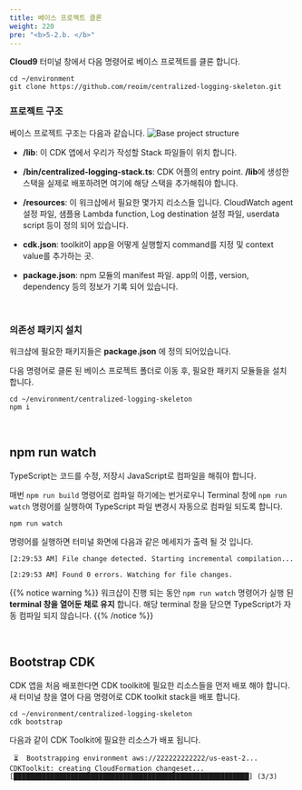 ```yaml
---
title: 베이스 프로젝트 클론
weight: 220
pre: "<b>5-2.b. </b>"
---
```


**Cloud9** 터미널 창에서 다음 명령어로 베이스 프로젝트를 클론 합니다.

```
cd ~/environment
git clone https://github.com/reoim/centralized-logging-skeleton.git
```

### 프로젝트 구조
베이스 프로젝트 구조는 다음과 같습니다.
![Base project structure](/images/workshop1/structure.png)

* **/lib**: 이 CDK 앱에서 우리가 작성할 Stack 파일들이 위치 합니다.

* **/bin/centralized-logging-stack.ts**:  CDK 어플의 entry point. **/lib**에 생성한 스택을 실제로 배포하려면 여기에 해당 스택을 추가해줘야 합니다.

* **/resources**: 이 워크샵에서 필요한 몇가지 리소스들 입니다. CloudWatch agent 설정 파일, 샘플용 Lambda function, Log destination 설정 파일, userdata script 등이 정의 되어 있습니다.

* **cdk.json**: toolkit이 app을 어떻게 실행할지 command를 지정 및 context value를 추가하는 곳. 

* **package.json**: npm 모듈의 manifest 파일. app의 이름, version, dependency 등의 정보가 기록 되어 있습니다.

&nbsp;

### 의존성 패키지 설치
워크샵에 필요한 패키지들은 **package.json** 에 정의 되어있습니다.

다음 명령어로 클론 된 베이스 프로젝트 폴더로 이동 후, 필요한 패키지 모듈들을 설치 합니다.

```
cd ~/environment/centralized-logging-skeleton
npm i
```

&nbsp;
## npm run watch
TypeScript는 코드를 수정, 저장시 JavaScript로 컴파일을 해줘야 합니다. 

매번 `npm run build` 명령어로 컴파일 하기에는 번거로우니 Terminal 창에 `npm run watch` 명령어를 실행하여 TypeScript 파일 변경시 자동으로 컴파일 되도록 합니다.
```
npm run watch
```

명령어를 실행하면 터미널 화면에 다음과 같은 메세지가 출력 될 것 입니다.
```terminal
[2:29:53 AM] File change detected. Starting incremental compilation...

[2:29:53 AM] Found 0 errors. Watching for file changes.
``` 

{{% notice warning %}}
워크샵이 진행 되는 동안 `npm run watch` 명령어가 실행 된 **terminal 창을 열어둔 채로 유지** 합니다. 해당 terminal 창을 닫으면 TypeScript가 자동 컴파일 되지 않습니다.
{{% /notice %}}


&nbsp;
## Bootstrap CDK
CDK 앱을 처음 배포한다면 CDK toolkit에 필요한 리소스들을 먼저 배포 해야 합니다. 새 터미널 창을 열어 다음 명령어로 CDK toolkit stack을 배포 합니다.
```
cd ~/environment/centralized-logging-skeleton
cdk bootstrap
```

다음과 같이 CDK Toolkit에 필요한 리소스가 배포 됩니다.
```term
 ⏳  Bootstrapping environment aws://222222222222/us-east-2...
CDKToolkit: creating CloudFormation changeset...
[██████████████████████████████████████████████████████████] (3/3)
```